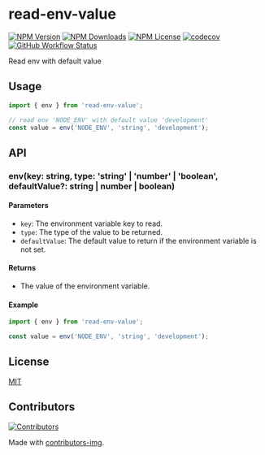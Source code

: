 # read-env-value

[![NPM Version](https://img.shields.io/npm/v/read-env-value)](https://www.npmjs.com/package/read-env-value)
[![NPM Downloads](https://img.shields.io/npm/dm/read-env-value)](https://www.npmjs.com/package/read-env-value)
[![NPM License](https://img.shields.io/npm/l/read-env-value)](https://github.com/node-modules/read-env-value/blob/master/LICENSE)
[![codecov](https://codecov.io/gh/node-modules/read-env-value/branch/master/graph/badge.svg)](https://codecov.io/gh/node-modules/read-env-value)
[![GitHub Workflow Status](https://img.shields.io/github/actions/workflow/status/node-modules/read-env-value/ci.yml?branch=master)](https://github.com/node-modules/read-env-value/actions/workflows/ci.yml?query=branch%3Amaster)

Read env with default value

## Usage

```ts
import { env } from 'read-env-value';

// read env 'NODE_ENV' with default value 'development'
const value = env('NODE_ENV', 'string', 'development');
```

## API

### env(key: string, type: 'string' | 'number' | 'boolean', defaultValue?: string | number | boolean)

#### Parameters

- `key`: The environment variable key to read.
- `type`: The type of the value to be returned.
- `defaultValue`: The default value to return if the environment variable is not set.

#### Returns

- The value of the environment variable.

#### Example

```ts
import { env } from 'read-env-value';

const value = env('NODE_ENV', 'string', 'development');
```

## License

[MIT](./LICENSE)

## Contributors

[![Contributors](https://contrib.rocks/image?repo=node-modules/read-env-value)](https://github.com/node-modules/read-env-value/graphs/contributors)

Made with [contributors-img](https://contrib.rocks).
